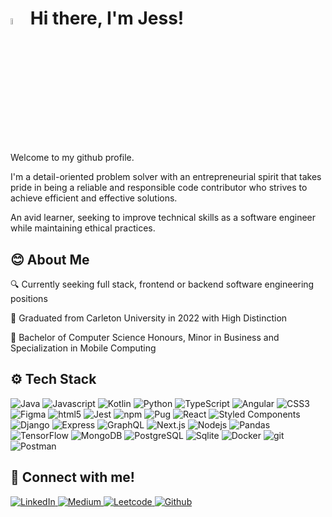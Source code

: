 <h1>
  <img src="https://media.giphy.com/media/hvRJCLFzcasrR4ia7z/giphy.gif" width="5%">
  Hi there, I'm Jess! 
</h1> 
<p>
  Welcome to my github profile. </p>
<p>I'm a detail-oriented problem solver with an entrepreneurial spirit that takes pride in being a reliable and responsible code contributor who strives to achieve efficient and effective solutions.</p>
<p>An avid learner, seeking to improve technical skills as a software engineer while maintaining ethical practices.</p>

<h2> 😊 About Me </h2>
  <div>
    <p> 🔍 Currently seeking full stack, frontend or backend software engineering positions</p>
    <p> 🏫 Graduated from Carleton University in 2022 with High Distinction</p>
    <p> 📜 Bachelor of Computer Science Honours, Minor in Business and Specialization in Mobile Computing</p>
  </div>

<h2> ⚙ Tech Stack </h2>
<div>
  <img alt="Java" src="https://img.shields.io/badge/-Java-61D12C?style=flat-square&logo=java&logoColor=white" />
  <img alt="Javascript" src="https://img.shields.io/badge/-Javascript-4CBF30?style=flat-square&logo=javascript&logoColor=white" />
  <img alt="Kotlin" src="https://img.shields.io/badge/-Kotlin-37AD34?style=flat-square&logo=kotlin&logoColor=white" />
  <img alt="Python" src="https://img.shields.io/badge/-Python-229B38?style=flat-square&logo=Python&logoColor=white" />
  <img alt="TypeScript" src="https://img.shields.io/badge/-TypeScript-0B893E?style=flat-square&logo=typescript&logoColor=white" />
  
  <img alt="Angular" src="https://img.shields.io/badge/-Angular-36AE99?style=flat-square&logo=angular&logoColor=white" />
  <img alt="CSS3" src="https://img.shields.io/badge/-CSS3-31A99D?style=flat-square&logo=css3&logoColor=white" />
  <img alt="Figma" src="https://img.shields.io/badge/-Figma-2CA4A1?style=flat-square&logo=Figma&logoColor=white" />
  <img alt="html5" src="https://img.shields.io/badge/-HTML5-279FA5?style=flat-square&logo=html5&logoColor=white" />
  <img alt="Jest" src="https://img.shields.io/badge/-Jest-229AA9?style=flat-square&logo=jest&logoColor=white" />
  <img alt="npm" src="https://img.shields.io/badge/-NPM-1D95AD?style=flat-square&logo=npm&logoColor=white" />
  <img alt="Pug" src="https://img.shields.io/badge/-Pug-1890B1?style=flat-square&logo=pug&logoColor=white" />
  <img alt="React" src="https://img.shields.io/badge/-React-138BB5?style=flat-square&logo=react&logoColor=white" />
  <img alt="Styled Components" src="https://img.shields.io/badge/-Styled_Components-0C7FC0?style=flat-square&logo=styled-components&logoColor=white" />
  
  <img alt="Django" src="https://img.shields.io/badge/-Django-5274CE?style=flat-square&logo=django&logoColor=white" />
  <img alt="Express" src="https://img.shields.io/badge/-Express-5957DA?style=flat-square&logo=Express&logoColor=white" />
  <img alt="GraphQL" src="https://img.shields.io/badge/-GraphQL-603AE6?style=flat-square&logo=graphql&logoColor=white" />
  <img alt="Next.js" src="https://img.shields.io/badge/-Next.js-671DF2?style=flat-square&logo=next.js&logoColor=white" />
  <img alt="Nodejs" src="https://img.shields.io/badge/-Nodejs-7000FF?style=flat-square&logo=Node.js&logoColor=white" />
  
  <img alt="Pandas" src="https://img.shields.io/badge/-Pandas-9535BA?style=flat-square&logo=pandas&logoColor=white" />
  <img alt="TensorFlow" src="https://img.shields.io/badge/-TensorFlow-931DB1?style=flat-square&logo=tensorflow&logoColor=white" />
  
  <img alt="MongoDB" src="https://img.shields.io/badge/-MongoDB-A70452?style=flat-square&logo=mongodb&logoColor=white" />
  <img alt="PostgreSQL" src="https://img.shields.io/badge/-PostgreSQL-C3192C?style=flat-square&logo=postgreSQL&logoColor=white" />
  <img alt="Sqlite" src="https://img.shields.io/badge/-Sqlite-DE2D06?style=flat-square&logo=sqlite&logoColor=white" />
 
  <img alt="Docker" src="https://img.shields.io/badge/-Docker-CD634B?style=flat-square&logo=docker&logoColor=white" />
  <img alt="git" src="https://img.shields.io/badge/-Git-D36B3B?style=flat-square&logo=git&logoColor=white" />
  <img alt="Postman" src="https://img.shields.io/badge/-Postman-D9732A?style=flat-square&logo=postman&logoColor=white" />
</div>

<h2> 🔗 Connect with me! </h2>
<a href="https://www.linkedin.com/in/jessica-tiberio" target="_blank">
  <img alt="LinkedIn" src="https://img.shields.io/badge/linkedin-%230077B5.svg?&style=for-the-badge&logo=linkedin&logoColor=white" />
</a> 
<a href="https://medium.com/@jessicatiberio" target="_blank">
  <img alt="Medium" src="https://img.shields.io/badge/medium-ffffff.svg?&style=for-the-badge&logo=medium&logoColor=black" />
</a>
<a href="https://github.com/JTibs18" target="_blank">
  <img alt="Leetcode" src="https://img.shields.io/badge/Leetcode-f89f1b.svg?&style=for-the-badge&logo=leetcode&logoColor=white" />
</a> 
<a href="https://github.com/JessicaTiberio" target="_blank">
  <img alt="Github" src="https://img.shields.io/badge/GitHub-000000.svg?&style=for-the-badge&logo=Github&logoColor=white" />
</a> 
